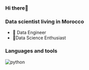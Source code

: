 ### Hi there👋

### Data scientist living in Morocco

- 🔭 Data Engineer
- 🏃Data Science  Enthusiast



### Languages and tools

![python](https://user-images.githubusercontent.com/58523013/221417144-6dd9cc2e-9845-429c-96ad-be9a65b4b6f6.png)

